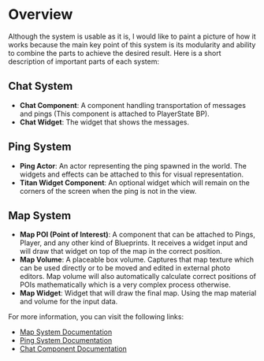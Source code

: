 # Overview

Although the system is usable as it is, I would like to paint a picture of how it works because the main key point of this system is its modularity and ability to combine the parts to achieve the desired result. Here is a short description of important parts of each system:

## Chat System
- **Chat Component**: A component handling transportation of messages and pings (This component is attached to PlayerState BP).
- **Chat Widget**: The widget that shows the messages.

## Ping System
- **Ping Actor**: An actor representing the ping spawned in the world. The widgets and effects can be attached to this for visual representation.
- **Titan Widget Component**: An optional widget which will remain on the corners of the screen when the ping is not in the view.

## Map System
- **Map POI (Point of Interest)**: A component that can be attached to Pings, Player, and any other kind of Blueprints. It receives a widget input and will draw that widget on top of the map in the correct position.
- **Map Volume**: A placeable box volume. Captures that map texture which can be used directly or to be moved and edited in external photo editors. Map volume will also automatically calculate correct positions of POIs mathematically which is a very complex process otherwise.
- **Map Widget**: Widget that will draw the final map. Using the map material and volume for the input data.

For more information, you can visit the following links:
- [Map System Documentation](https://irajsb.github.io/UMGPluginDocs/MapSystem/MapSystem)
- [Ping System Documentation](https://irajsb.github.io/UMGPluginDocs/ChatSystem/PingSystem)
- [Chat Component Documentation](https://irajsb.github.io/UMGPluginDocs/ChatSystem/ChatComponent)
